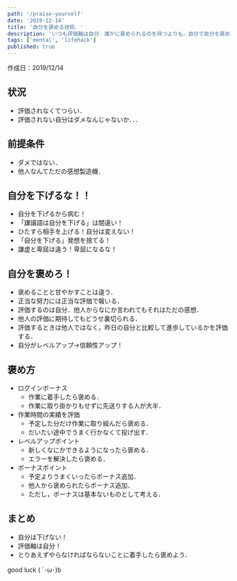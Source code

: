 ```yaml
---
path: '/praise-yourself'
date: '2019-12-14'
title: '自分を褒める技術．'
description: 'いつも評価軸は自分．誰かに褒められるのを待つよりも，自分で自分を褒めよう．自分で自分を褒められなくて，他の誰が褒めてくれるというのか．'
tags: ['mental', 'lifehack']
published: true
---
```



作成日：2019/12/14

## 状況

- 評価されなくてつらい．
- 評価されない自分はダメなんじゃないか．．．

## 前提条件

- ダメではない．
- 他人なんてただの感想製造機．

## 自分を下げるな！！
- 自分を下げるから病む！
- 「謙譲語は自分を下げる」は間違い！
- ひたすら相手を上げる！自分は変えない！
- 「自分を下げる」発想を捨てる！
- 謙虚と卑屈は違う！卑屈になるな！

## 自分を褒めろ！
- 褒めることと甘やかすことは違う．
- 正当な努力には正当な評価で報いる．
- 評価するのは自分．他人からなにか言われてもそれはただの感想．
- 他人の評価に期待してもどうせ裏切られる．
- 評価するときは他人ではなく，昨日の自分と比較して進歩しているかを評価する．
- 自分がレベルアップ→信頼性アップ！

## 褒め方
- ログインボーナス
  - 作業に着手したら褒める．
  - 作業に取り掛かりもせずに先送りする人が大半．
- 作業時間の実績を評価
  - 予定した分だけ作業に取り組んだら褒める．
  - だいたい途中でうまく行かなくて投げ出す．
- レベルアップポイント
  - 新しくなにかできるようになったら褒める．
  - エラーを解決したら褒める．
- ボーナスポイント
  - 予定よりうまくいったらボーナス追加．
  - 他人から褒められたらボーナス追加．
  - ただし，ボーナスは基本ないものとして考える．

## まとめ
- 自分は下げない！
- 評価軸は自分！
- とりあえずやらなければならないことに着手したら褒めよう．

good luck ( `･ω･)b

